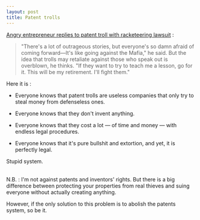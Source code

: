 ```yaml
---
layout: post
title: Patent trolls
---
```


[Angry entrepreneur replies to patent troll with racketeering lawsuit](http://arstechnica.com/tech-policy/2013/09/angry-entrepreneur-replies-to-patent-troll-with-racketeering-lawsuit/) :

> "There's a lot of outrageous stories, but everyone's so damn afraid of coming forward—It's like going against the Mafia," he said. But the idea that trolls may retaliate against those who speak out is overblown, he thinks. "If they want to try to teach me a lesson, go for it. This will be my retirement. I'll fight them."

Here it is :

* Everyone knows that patent trolls are useless companies that only try to steal money from defenseless ones.

* Everyone knows that they don't invent anything.

* Everyone knows that they cost a lot — of time and money — with endless legal procedures.

* Everyone knows that it's pure bullshit and extortion, and yet, it is perfectly legal.

Stupid system. 

<br />N.B. : I'm not against patents and inventors' rights. But there is a big difference between protecting your properties from real thieves and suing everyone without actually creating anything.

However, if the only solution to this problem is to abolish the patents system, so be it.